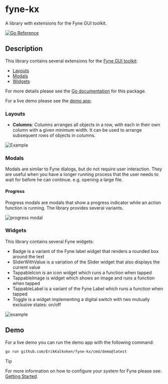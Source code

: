# fyne-kx

A library with extensions for the Fyne GUI toolkit.

[![Go Reference](https://pkg.go.dev/badge/github.com/ErikKalkoken/fyne-kx.svg)](https://pkg.go.dev/github.com/ErikKalkoken/fyne-kx)

## Description

This library contains several extensions for the [Fyne GUI toolkit](https://fyne.io/):

- [Layouts](#layouts)
- [Modals](#modals)
- [Widgets](#widgets)

For more details please see the [Go documentation](https://pkg.go.dev/github.com/ErikKalkoken/fyne-kx) for this package.

For a live demo please see the [demo app](#demo).

### Layouts

- **Columns**: Columns arranges all objects in a row, with each in their own column with a given minimum width.
It can be used to arrange subsequent rows of objects in columns.

![Example](https://cdn.imgpile.com/f/2yqmSXT_xl.png)

### Modals

Modals are similar to Fyne dialogs, but do not require user interaction. They are useful when you have a longer running process that the user needs to wait for before he can continue. e.g. opening a large file.

#### Progress

Progress modals are modals that show a progress indicator while an action function is running. The library provides several variants.

![progress modal](https://cdn.imgpile.com/f/PUzZzt2_xl.png)

### Widgets

This library contains several Fyne widgets:

- Badge is a variant of the Fyne label widget that renders a rounded box around the text
- SliderWithValue is a variation of the Slider widget that also displays the current value
- TappableIcon is an icon widget which runs a function when tapped
- TappableImage is widget which shows an image and runs a function when tapped
- TappableLabel is a variant of the Fyne Label which runs a function when tapped
- Toggle is a widget implementing a digital switch with two mutually exclusive states: on/off

![example](https://cdn.imgpile.com/f/ahjPSMU_xl.png)

## Demo

For a live demo you can run the demo app with the following command:

```sh
go run github.com/ErikKalkoken/fyne-kx/cmd/demo@latest
```

> [!TIP]
> For more information on how to configure your system for Fyne please see: [Getting Started](https://docs.fyne.io/started/).
